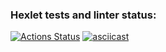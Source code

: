 ### Hexlet tests and linter status:
[![Actions Status](https://github.com/punchybunchy/java-project-71/workflows/hexlet-check/badge.svg)](https://github.com/punchybunchy/java-project-71/actions)
[![asciicast](https://asciinema.org/a/BiCfMpAm4tdpltyNT5RFCtwbQ.svg)](https://asciinema.org/a/BiCfMpAm4tdpltyNT5RFCtwbQ)

